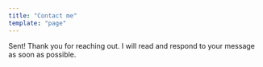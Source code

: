 ```yaml
---
title: "Contact me"
template: "page"
---
```


Sent! Thank you for reaching out. I will read and respond to your message as soon as possible.